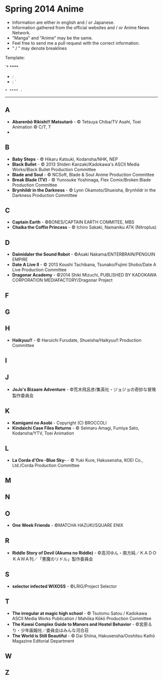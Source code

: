 # Spring 2014 Anime

* Information are either in english and / or Japanese.
* Information gathered from the official websites and / or Anime News Network.
* "Manga" and "Anime" may be the same.
* Feel free to send me a pull request with the correct information.
* " / " may denote breaklines

Template: 

`* ****
  * : 
  * : `

`* **** - `

---

## A

* **Abarenbō Rikishi!! Matsutarō** - © Tetsuya Chiba/TV Asahi, Toei Animation © C/T, T
* 

## B
* **Baby Steps** - © Hikaru Katsuki, Kodansha/NHK, NEP
* **Black Bullet** - © 2013 Shiden Kanzaki/Kadokawa's ASCII Media Works/Black Bullet Production Committee
* **Blade and Soul** - © NCSoft, Blade & Soul Anime Production Committee
* **Break Blade (TV)** - © Yunosuke Yoshinaga, Flex Comix/Broken Blade Production Committee
* **Brynhildr in the Darkness** - © Lynn Okamoto/Shueisha, Brynhildr in the Darkness Production Committee

## C
* **Captain Earth** - ©BONES/CAPTAIN EARTH COMMITEE, MBS
* **Chaika the Coffin Princess** - © Ichiro Sakaki, Namaniku ATK (Nitroplus)

## D

* **Daimidaler the Sound Robot** - ©Asaki Nakama/ENTERBRAIN/PENGUIN EMPIRE
* **Date A Live II** - © 2013 Koushi Tachibana, Tsunako/Fujimi Shobo/Date A Live Production Committee
* **Dragonar Academy** - ©2014 Shiki Mizuchi, PUBLISHED BY KADOKAWA CORPORATION MEDIAFACTORY/Dragonar Project

## F


## G



## H

* **Haikyuu!!** - © Haruichi Furudate, Shueisha/Haikyuu!! Production Committee

## I

## J

* **JoJo's Bizaare Adventure** - ©荒木飛呂彦/集英社・ジョジョの奇妙な冒険製作委員会

## K

* **Kamigami no Asobi** - Copyright (C) BROCCOLI
* **Kindaichi Case Files Returns** - © Seimaru Amagi, Fumiya Sato, Kodansha/YTV, Toei Animation

## L

* **La Corda d'Oro -Blue Sky-** - © Yuki Kure, Hakusensha, KOEI Co., Ltd./Corda Production Committee

## M



## N


## O

* **One Week Friends** - ©MATCHA HAZUKI/SQUARE ENIX

## R

* **Riddle Story of Devil (Akuma no Riddle)** - ©高河ゆん・南方純／ＫＡＤＯＫＡＷＡ刊／「悪魔のリドル」製作委員会
## S

* **selector infected WIXOSS** - ©LRIG/Project Selector

## T

* **The irregular at magic high school** - © Tsutomu Satou / Kadokawa ASCII Media Works Publication / Mahōka Kōkō Production Committee
* **The Kawai Complex Guide to Manors and Hostel Behavior** - ©宮原るり・少年画報社／委員会はみんな河合荘
* **The World is Still Beautiful** - © Dai Shiina, Hakusensha/Ooshitsu Kaihō Magazine Editorial Department

## W


## Z


